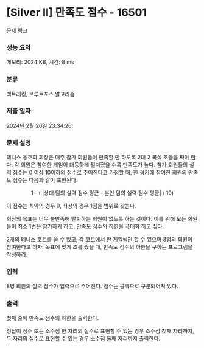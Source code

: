 # [Silver II] 만족도 점수 - 16501 

[문제 링크](https://www.acmicpc.net/problem/16501) 

### 성능 요약

메모리: 2024 KB, 시간: 8 ms

### 분류

백트래킹, 브루트포스 알고리즘

### 제출 일자

2024년 2월 26일 23:34:26

### 문제 설명

<p>테니스 동호회 회장은 매주 참가 회원들이 만족할 만 하도록 2대 2 복식 조들을 짜야 한다. 각 회원은 참여한 게임이 대등하게 펼쳐졌을 수록 만족도가 높다. 참가 회원들의 실력 점수는 0 이상 10이하의 정수로 주어진다고 가정할 때, 한 경기에 참여한 회원의 만족도 점수는 다음과 같이 표현된다.</p>

<p style="text-align: center;">1 -  ( |상대 팀의 실력 점수 평균 - 본인 팀의 실력 점수 평균| / 10)</p>

<p>이 점수는 최악의 경우 0, 최상의 경우 1점을 범위로 갖는다. </p>

<p>회장의 목표는 너무 불만족해 탈퇴하는 회원이 없도록 하는 것이다. 이를 위해 모든 회원들이 최소 1번은 참가하게 하고, 만족도 점수의 하한을 극대화 하고 싶다.</p>

<p>2개의 테니스 코트를 쓸 수 있고, 각 코트에서 한 게임씩만 할 수 있으며 8명의 회원이 참여한다고 하자. 목표에 맞게 조를 짰을 때, 만족도 점수의 하한을 구하는 프로그램을 작성하라.</p>

### 입력 

 <p>8명 회원의 실력 점수가 입력으로 주어진다. 점수는 공백으로 구분되어져 있다.</p>

### 출력 

 <p>첫째 줄에 만족도 점수의 하한을 출력한다.</p>

<p>정답이 정수 또는 소수점 한 자리의 실수로 표현할 수 있는 경우 소수점 첫째 자리까지, 두 자리의 실수로 표현할 수 있는 경우 소수점 둘째 자리까지 출력한다.</p>

